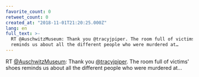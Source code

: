 ```yaml
---
favorite_count: 0
retweet_count: 0
created_at: "2018-11-01T21:20:25.000Z"
lang: en
full_text: >-
  RT @AuschwitzMuseum: Thank you @tracyjpiper. The room full of victims' shoes
  reminds us about all the different people who were murdered at…
---
```


RT [@AuschwitzMuseum](https://twitter.com/AuschwitzMuseum): Thank you
[@tracyjpiper](https://twitter.com/tracyjpiper). The room full of victims' shoes
reminds us about all the different people who were murdered at…
